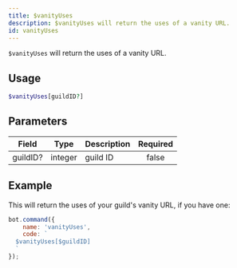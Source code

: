 ```yaml
---
title: $vanityUses
description: $vanityUses will return the uses of a vanity URL.
id: vanityUses
---
```


`$vanityUses` will return the uses of a vanity URL.

## Usage

```php
$vanityUses[guildID?]
```

## Parameters

| Field    | Type    | Description | Required |
|----------|---------|-------------|:--------:|
| guildID? | integer | guild ID    |  false   |

## Example

This will return the uses of your guild's vanity URL, if you have one:

```javascript
bot.command({
    name: 'vanityUses',
    code: `
  $vanityUses[$guildID]
  `
});
```
